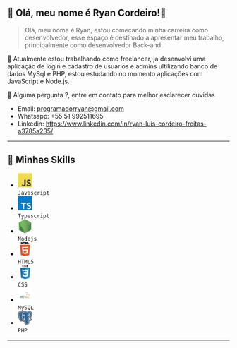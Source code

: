 ## 💜 Olá, meu nome é <strong>Ryan Cordeiro!</strong>💜

> Olá, meu nome é Ryan, estou começando minha carreira como desenvolvedor, esse espaço é destinado a apresentar meu trabalho, principalmente como desenvolvedor Back-and 

🔭 Atualmente estou trabalhando como freelancer, ja desenvolvi uma aplicação de login e cadastro de usuarios e admins ultilizando banco de dados MySql e PHP, estou estudando no momento aplicações com JavaScript e Node.js.

💬 Alguma pergunta ?, entre em contato para melhor esclarecer duvidas

+ Email: programadorryan@gmail.com
+ Whatsapp: +55 51 992511695
+ Linkedin: https://www.linkedin.com/in/ryan-luis-cordeiro-freitas-a3785a235/

----

## 🚀 Minhas Skills

+ <code><img height="32" src="https://raw.githubusercontent.com/github/explore/80688e429a7d4ef2fca1e82350fe8e3517d3494d/topics/javascript/javascript.png" alt="Javascript"/> Javascript</code>
+ <code><img height="32" src="https://raw.githubusercontent.com/github/explore/80688e429a7d4ef2fca1e82350fe8e3517d3494d/topics/typescript/typescript.png" alt="Typescript"/>  Typescript</code>
+ <code><img height="32" src="https://raw.githubusercontent.com/github/explore/80688e429a7d4ef2fca1e82350fe8e3517d3494d/topics/nodejs/nodejs.png" alt="Nodejs"/>  Nodejs</code>
+ <code><img height="32" src="https://raw.githubusercontent.com/github/explore/80688e429a7d4ef2fca1e82350fe8e3517d3494d/topics/html/html.png" alt="HTML5"/>  HTML5</code>
+ <code><img height="32" src="https://raw.githubusercontent.com/github/explore/80688e429a7d4ef2fca1e82350fe8e3517d3494d/topics/css/css.png" alt="CSS"/>  CSS</code>
+ <code><img height="32" src="https://raw.githubusercontent.com/github/explore/80688e429a7d4ef2fca1e82350fe8e3517d3494d/topics/mysql/mysql.png" alt="MySQL"/>  MySQL</code>
+ <code><img height="32" src="https://raw.githubusercontent.com/github/explore/80688e429a7d4ef2fca1e82350fe8e3517d3494d/topics/postgresql/postgresql.png" alt="PostegreSQL"/>  PHP</code>
  
  
---
